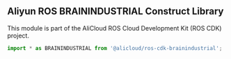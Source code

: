 ## Aliyun ROS BRAININDUSTRIAL Construct Library

This module is part of the AliCloud ROS Cloud Development Kit (ROS CDK) project.

```ts
import * as BRAININDUSTRIAL from '@alicloud/ros-cdk-brainindustrial';
```